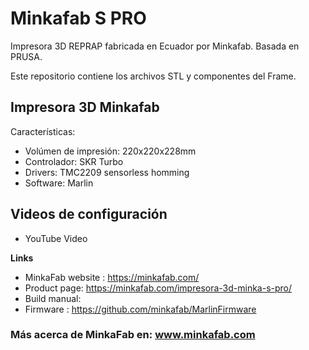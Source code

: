 # Minkafab S PRO

Impresora 3D REPRAP fabricada en Ecuador por Minkafab.
Basada en PRUSA.

Este repositorio contiene los archivos STL y componentes del Frame.

## Impresora 3D Minkafab
Características:
* Volúmen de impresión: 220x220x228mm
* Controlador: SKR Turbo
* Drivers: TMC2209 sensorless homming
* Software: Marlin

## Videos de configuración
* YouTube Video

**Links**

 * MinkaFab website :  https://minkafab.com/
 * Product page: https://minkafab.com/impresora-3d-minka-s-pro/
 * Build manual: 
 * Firmware : https://github.com/minkafab/MarlinFirmware

### Más acerca de MinkaFab en: www.minkafab.com